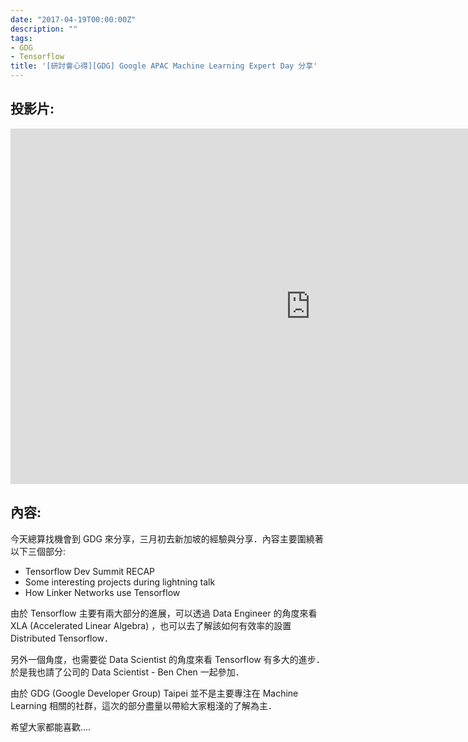 ```yaml
---
date: "2017-04-19T00:00:00Z"
description: ""
tags:
- GDG
- Tensorflow
title: '[研討會心得][GDG] Google APAC Machine Learning Expert Day 分享'
---
```


## 投影片:

<iframe src="https://docs.google.com/presentation/d/1tfDyrE5whkedNV3_clLJMy9bBkGy6r2X895gtnmtWH4/embed?start=false&loop=false&delayms=3000" frameborder="0" width="960" height="569" allowfullscreen="true" mozallowfullscreen="true" webkitallowfullscreen="true"></iframe>


## 內容:

今天總算找機會到 GDG 來分享，三月初去新加坡的經驗與分享．內容主要圍繞著以下三個部分:

- Tensorflow Dev Summit RECAP
- Some interesting projects during lightning talk
- How Linker Networks use Tensorflow

由於 Tensorflow 主要有兩大部分的進展，可以透過 Data Engineer 的角度來看 XLA  (Accelerated Linear Algebra) ，也可以去了解該如何有效率的設置 Distributed Tensorflow． 

另外一個角度，也需要從 Data Scientist 的角度來看 Tensorflow 有多大的進步．於是我也請了公司的 Data Scientist - Ben Chen 一起參加．

由於 GDG (Google Developer Group) Taipei 並不是主要專注在 Machine Learning 相關的社群，這次的部分盡量以帶給大家粗淺的了解為主．

希望大家都能喜歡....

